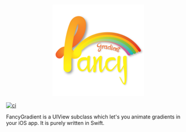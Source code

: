 <div align="center">
    <img height=250px src="icon.png" alt="Fancy-gradient Logo">
</div>

[![ci](https://github.com/Nikoloutsos/fancy-gradient/actions/workflows/ci.yml/badge.svg)](https://github.com/Nikoloutsos/fancy-gradient/actions/workflows/ci.yml)

FancyGradient is a UIView subclass which let's you animate gradients in your iOS app. It is purely written in Swift.


